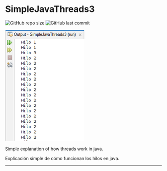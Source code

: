 # SimpleJavaThreads3

![GitHub repo size](https://img.shields.io/github/repo-size/dfleper/SimpleJavaThreads3?logo=github)
![GitHub last commit](https://img.shields.io/github/last-commit/dfleper/SimpleJavaThreads3?color=blue&label=last-commit&logo=github&logoColor=white)

![ScreenShot](https://github.com/dfleper/SimpleJavaThreads3/blob/master/src/ScreenShot/ScreenShot.png)

Simple explanation of how threads work in java. 

Explicación simple de cómo funcionan los hilos en java. 

-----

